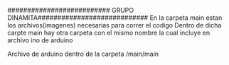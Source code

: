 ########################## GRUPO DINAMITA############################
En la carpeta main estan los archivos(imagenes) necesarias para correr el codigo
Dentro de dicha carpte main hay otra carpeta con el mismo nombre la cual incluye en archivo ino de arduino

Archivo de arduino dentro de la carpeta /main/main
